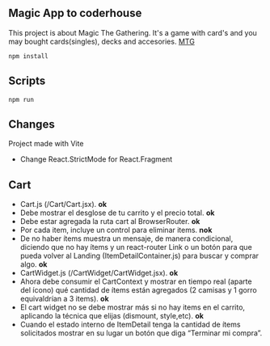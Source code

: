 ## Magic App to coderhouse
<p>
    This project is about Magic The Gathering. It's a game with card's and you may
    bought cards(singles), decks and accesories.
    <a href='https://magic.wizards.com/es'>MTG</a>
</p>

````
npm install
````
## Scripts
````
npm run
````


## Changes
Project made with Vite
<ul>
    <li>Change React.StrictMode for React.Fragment</li>
</ul>

## Cart
<ul>
    <li>Cart.js (/Cart/Cart.jsx). <b>ok</b></li>
    <li>Debe mostrar el desglose de tu carrito y el precio total. <b>ok</b></li>
    <li>Debe estar agregada la ruta cart al BrowserRouter. <b>ok</b></li>
    <li>Por cada item, incluye un control para eliminar items. <b>nok</b> </li>
    <li>De no haber ítems muestra un mensaje, de manera condicional, diciendo que no hay ítems y un react-router Link o un botón para que pueda volver al Landing (ItemDetailContainer.js) para buscar y comprar algo. <b>ok</b></li>
    <li>CartWidget.js (/CartWidget/CartWidget.jsx). <b>ok</b></li>
    <li>Ahora debe consumir el CartContext y mostrar en tiempo real (aparte del ícono) qué cantidad de ítems están agregados (2 camisas y 1 gorro equivaldrían a 3 items). <b>ok</b></li>
    <li>El cart widget no se debe mostrar más si no hay items en el carrito, aplicando la técnica que elijas (dismount, style,etc). <b>ok</b></li>
    <li>Cuando el estado interno de ItemDetail tenga la cantidad de ítems solicitados mostrar en su lugar un botón que diga “Terminar mi compra”.</li>
</ul>